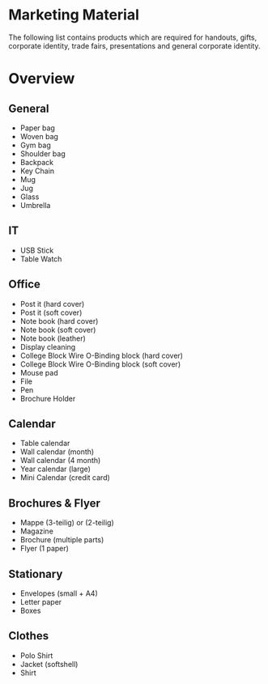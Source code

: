 # Marketing Material

The following list contains products which are required for handouts, gifts, corporate identity, trade fairs, presentations and general corporate identity.

# Overview

## General

* Paper bag
* Woven bag
* Gym bag
* Shoulder bag
* Backpack
* Key Chain
* Mug
* Jug
* Glass
* Umbrella

## IT

* USB Stick
* Table Watch

## Office

* Post it (hard cover)
* Post it (soft cover)
* Note book (hard cover)
* Note book (soft cover)
* Note book (leather)
* Display cleaning
* College Block Wire O-Binding block (hard cover)
* College Block Wire O-Binding block (soft cover)
* Mouse pad
* File
* Pen
* Brochure Holder

## Calendar

* Table calendar
* Wall calendar (month)
* Wall calendar (4 month)
* Year calendar (large)
* Mini Calendar (credit card)

## Brochures & Flyer

* Mappe (3-teilig) or (2-teilig)
* Magazine
* Brochure (multiple parts)
* Flyer (1 paper)

## Stationary

* Envelopes (small + A4)
* Letter paper
* Boxes

## Clothes

* Polo Shirt
* Jacket (softshell)
* Shirt